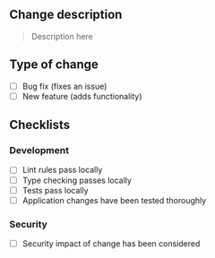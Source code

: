 ## Change description

> Description here

## Type of change
- [ ] Bug fix (fixes an issue)
- [ ] New feature (adds functionality)

## Checklists

### Development

- [ ] Lint rules pass locally
- [ ] Type checking passes locally
- [ ] Tests pass locally
- [ ] Application changes have been tested thoroughly

### Security

- [ ] Security impact of change has been considered
